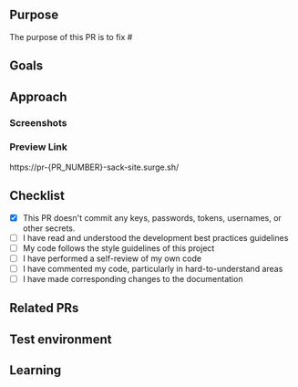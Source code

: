 ## Purpose
<!--- Describe the problems, issues, or needs driving this feature/fix and include links to related issues -->
The purpose of this PR is to fix #<issue-number>

## Goals
<!---  Describe the solutions that this feature/fix will introduce to resolve the problems described above -->

## Approach
<!--- Describe how you are implementing the solutions. Include a link to a Markdown file or Google doc if the feature write-up is too long to paste here. -->

### Screenshots
<!---  Include an animated GIF or screenshot if the change affects the UI.  -->
  
### Preview Link

https://pr-{PR_NUMBER}-sack-site.surge.sh/

##  Checklist
- [x] This PR doesn't commit any keys, passwords, tokens, usernames, or other secrets.
- [ ] I have read and understood the development best practices guidelines
- [ ] My code follows the style guidelines of this project
- [ ] I have performed a self-review of my own code
- [ ] I have commented my code, particularly in hard-to-understand areas
- [ ] I have made corresponding changes to the documentation

## Related PRs
<!--- List any other related PRs --> 

## Test environment
<!--- List all JDK versions, operating systems, databases, and browser/versions on which this feature/fix was tested --> 

## Learning
<!--- Describe the research phase and any blog posts, patterns, libraries, or add-ons you used to solve the problem. -->
